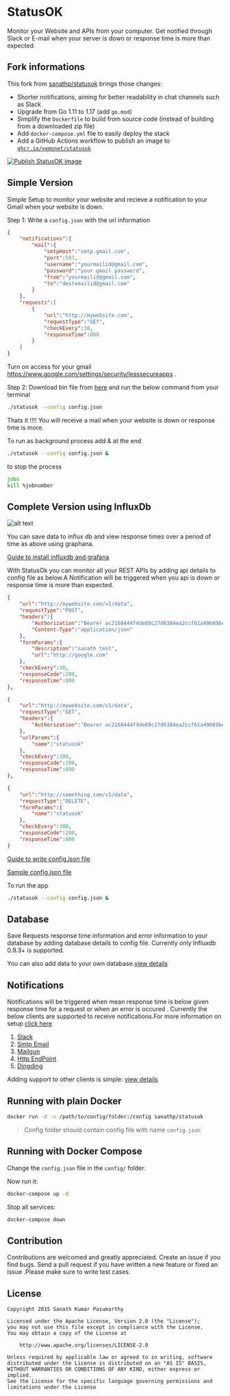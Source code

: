 # StatusOK

Monitor your Website and APIs from your computer. Get notified through Slack or E-mail when your server is down or response time is more than expected.

## Fork informations

This fork from [sanathp/statusok](https://github.com/sanathp/statusok) brings those changes:

* Shorter notifications, aiming for better readability in chat channels such as Slack
* Upgrade from Go 1.11 to 1.17 (add `go.mod`)
* Simplify the `Dockerfile` to build from source code (instead of building from a downloaded zip file)
* Add `docker-compose.yml` file to easily deploy the stack
* Add a GitHub Actions workflow to publish an image to [`ghcr.io/vemonet/statusok`](https://github.com/vemonet/statusok/pkgs/container/statusok)

[![Publish StatusOK image](https://github.com/vemonet/statusok/actions/workflows/publish-docker.yml/badge.svg)](https://github.com/vemonet/statusok/actions/workflows/publish-docker.yml)

## Simple Version

Simple Setup to monitor your website and recieve a notification to your Gmail when your website is down.

Step 1: Write a `config.json` with the url information 
```json
{
	"notifications":{
		"mail":{
			"smtpHost":"smtp.gmail.com",
			"port":587,
			"username":"yourmailid@gmail.com",
			"password":"your gmail password",
			"from":"yourmailid@gmail.com",
			"to":"destemailid@gmail.com"
		}
	},
	"requests":[
		{
			"url":"http://mywebsite.com",
			"requestType":"GET",
			"checkEvery":30,	
			"responseTime":800
		}
	]
}
```
Turn on access for your gmail https://www.google.com/settings/security/lesssecureapps .

Step 2: Download bin file from [here](https://github.com/vemonet/statusok/releases/) and run the below command from your terminal
```bash
./statusok --config config.json
```
Thats it !!!! You will receive a mail when your website is down or response time is more.

To run as background process add & at the end

```bash
./statusok --config config.json &	
```
to stop the process 
```bash
jobs
kill %jobnumber
```

## Complete Version using InfluxDb

![alt text](https://github.com/vemonet/statusok/raw/master/screenshots/graphana.png "Graphana Screenshot")

You can save data to influx db and view response times over a period of time as above using graphana.

[Guide to install influxdb and grafana](https://github.com/vemonet/statusok/blob/master/Config.md#database) 

With StatusOk you can monitor all your REST APIs by adding api details to config file as below.A Notification will be triggered when you api is down or response time is more than expected.

```json
{
	"url":"http://mywebsite.com/v1/data",
	"requestType":"POST",
	"headers":{
		"Authorization":"Bearer ac2168444f4de69c27d6384ea2ccf61a49669be5a2fb037ccc1f",
		"Content-Type":"application/json"
	},
	"formParams":{
		"description":"sanath test",
		"url":"http://google.com"
	},
	"checkEvery":30,
	"responseCode":200,		
	"responseTime":800
},

{
	"url":"http://mywebsite.com/v1/data",
	"requestType":"GET",
	"headers":{
		"Authorization":"Bearer ac2168444f4de69c27d6384ea2ccf61a49669be5a2fb037ccc1f",		
	},
	"urlParams":{
		"name":"statusok"
	},
	"checkEvery":300,
	"responseCode":200,		
	"responseTime":800
},

{
	"url":"http://something.com/v1/data",
	"requestType":"DELETE",
	"formParams":{
		"name":"statusok"
	},
	"checkEvery":300,
	"responseCode":200,		
	"responseTime":800
}

```
[Guide to write config.json file](https://github.com/vemonet/statusok/blob/master/Config.md#writing-a-config-file)

[Sample config.json file](https://github.com/vemonet/statusok/blob/master/sample_config.json)

To run the app

```bash
./statusok --config config.json &
```

## Database

Save Requests response time information and error information to your database by adding database details to config file. Currently only Influxdb 0.9.3+ is supported.

You can also add data to your own database.[view details](https://github.com/vemonet/statusok/blob/master/Config.md#save-data-to-any-other-database)

## Notifications

Notifications will be triggered when mean response time is below given response time for a request or when an error is occured . Currently the below clients are supported to receive notifications.For more information on setup [click here](https://github.com/vemonet/statusok/blob/master/Config.md#notifications)

1. [Slack](https://github.com/vemonet/statusok/blob/master/Config.md#slack)
2. [Smtp Email](https://github.com/vemonet/statusok/blob/master/Config.md#e-mail)
3. [Mailgun](https://github.com/vemonet/statusok/blob/master/Config.md#mailgun)
4. [Http EndPoint](https://github.com/vemonet/statusok/blob/master/Config.md#http-endpoint)
5. [Dingding](https://github.com/vemonet/statusok/blob/master/Config.md#dingding)

Adding support to other clients is simple: [view details](https://github.com/vemonet/statusok/blob/master/Config.md#write-your-own-notification-client)

## Running with plain Docker

```bash
docker run -d -v /path/to/config/folder:/config sanathp/statusok
```

> Config folder should contain config file with name `config.json`

## Running with Docker Compose

Change the `config.json` file in the `config/` folder.

Now run it:

```bash
docker-compose up -d
```

Stop all services:

```bash
docker-compose down
```

## Contribution

Contributions are welcomed and greatly appreciated. Create an issue if you find bugs.
Send a pull request if you have written a new feature or fixed an issue .Please make sure to write test cases.

## License
```
Copyright 2015 Sanath Kumar Pasumarthy

Licensed under the Apache License, Version 2.0 (the "License");
you may not use this file except in compliance with the License.
You may obtain a copy of the License at

    http://www.apache.org/licenses/LICENSE-2.0

Unless required by applicable law or agreed to in writing, software
distributed under the License is distributed on an "AS IS" BASIS,
WITHOUT WARRANTIES OR CONDITIONS OF ANY KIND, either express or implied.
See the License for the specific language governing permissions and
limitations under the License
```
